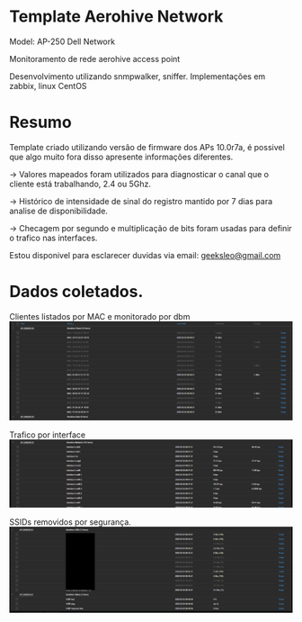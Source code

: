 # Template Aerohive Network
Model: AP-250
Dell Network

Monitoramento de rede aerohive access point


Desenvolvimento utilizando snmpwalker, sniffer.
Implementações em zabbix, linux CentOS

# Resumo

Template criado utilizando versão de firmware dos APs 10.0r7a, é possivel que algo muito fora disso apresente informações diferentes. 

-> Valores mapeados foram utilizados para diagnosticar o canal que o cliente está trabalhando, 2.4 ou 5Ghz.

-> Histórico de intensidade de sinal do registro mantido por 7 dias para analise de disponibilidade.

-> Checagem por segundo e multiplicação de bits foram usadas para definir o trafico nas interfaces.

Estou disponivel para esclarecer duvidas via email: geeksleo@gmail.com

# Dados coletados.

Clientes listados por MAC e monitorado por dbm
![](https://github.com/leosec/template_aerohive_network/blob/master/Clients.PNG)

Trafico por interface
![](https://github.com/leosec/template_aerohive_network/blob/master/Interfaces.PNG)

SSIDs removidos por segurança.
![](https://github.com/leosec/template_aerohive_network/blob/master/SSIDs.png)
